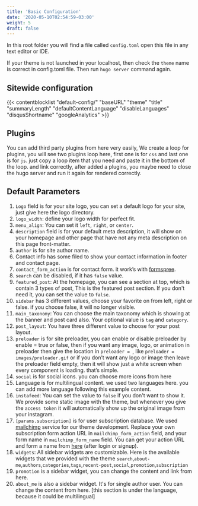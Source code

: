 ```yaml
---
title: 'Basic Configuration'
date: '2020-05-10T02:54:59-03:00'
weight: 5
draft: false
---
```

In this root folder you will find a file called `config.toml` open this file in any text editor or IDE.

If your theme is not launched in your localhost, then check the `theme` name is correct in config.toml file. Then run `hugo server` command again.

## Sitewide configuration

{{< contentblocklist "default-config/" "baseURL" "theme" "title" "summaryLength" "defaultContentLanguage" "disableLanguages" "disqusShortname" "googleAnalytics" >}}

Plugins
-------

You can add third party plugins from here very easily, We create a loop for plugins, you will see two plugins loop here, first one is for `css` and last one is for `js`. just copy a loop item that you need and paste it in the bottom of the loop. and link correctly, after added a plugins, you maybe need to close the hugo server and run it again for rendered correctly.

Default Parameters
------------------

1. `Logo` field is for your site logo, you can set a default logo for your site, just give here the logo directory.
2. `logo_width`: define your logo width for perfect fit.
3. `menu_align`: You can set it `left`, `right`, or `center`. 
4. `description` field is for your default meta description, it will show on your homepage and other page that have not any meta description on this page front-matter.
5. `author` is for site author name.
6. Contact info has some filed to show your contact information in footer and contact page.
7. `contact_form_action` is for contact form. it work’s with [formspree](https://formspree.io/).
8. `search` can be disabled, if it has `false` value.
9. `featured_post`: At the homepage, you can see a section at top, which is contain 3 types of post, This is the featured post section. If you don't need it, you can set the value to `false`.
10. `sidebar` has 3 different values, choose your favorite on from left, right or false. if you choose false, it will no longer visible.
11. `main_taxonomy`: You can choose the main taxonomy which is showing at the banner and post card also. Your optional value is `tag` and `category`.
12. `post_layout`: You have three different value to choose for your post layout. 
13. `preloader` is for site preloader, you can enable or disable preloader by enable = true or false, then if you want any image, logo, or animation in preloader then give the location in `preloader = `, like `preloader = images/preloader.gif` or if you don’t want any logo or image then leave the preloader field empty, then it will show just a white screen when every component is loading. that’s simple.
14. `social` is for social icons. you can choose more icons from here
15. Language is for multilingual content. we used two languages here. you can add more language following this example content.
16. `instafeed`: You can set the value to `false` if you don't want to show it. We provide some static image with the theme, but whenever you give the `access token` it will automatically show up the original image from your instagram.
17. `[params.subscription]` is for user subscription database. We used [mailchimp](https://mailchimp.com/) service for our theme development. Replace your own subscription form action URL in `mailchimp_form_action` field, and your form name in `mailchimp_form_name` field. You can get your action URL and form a name from [here](https://us4.admin.mailchimp.com/campaigns/#/create-campaign/explore/form) (after login or signup).
18. `widgets`: All sidebar widgets are customizable. Here is the available widgets that we provided with the theme `search`,`about-me`,`authors`,`categories`,`tags`,`recent-post`,`social`,`promotion`,`subscription` 
19. `promotion` is a sidebar widget, you can change the content and link from here.
20. `about_me` is also a sidebar widget. It's for single author user. You can change the content from here. [this section is under the language, because it could be multilingual]
